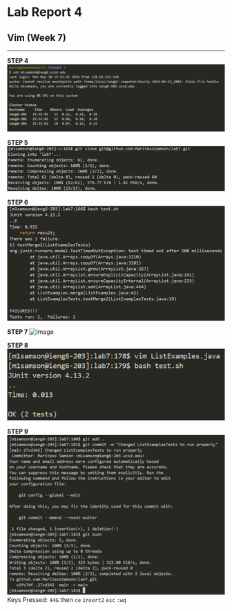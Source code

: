 # Lab Report 4
## Vim (Week 7)
---
**STEP 4**
![image](Lab-Report-4-LogIn.png)

**STEP 5**
![image!](Lab-Report-4-GitClone.png)

**STEP 6**
![image!](Lab-Report-4-BashTest.png)

**STEP 7**
![image](https://github.com/MaritessSamson/cse15l-lab-reports/assets/165635190/a2458368-f551-4d88-a4c8-aa1b4060b54d)

**STEP 8**
![image!](Lab-Report-4-BashTestPass.png)

**STEP 9**
![image!](Lab-Report-4-GitCommit.png)
Keys Pressed: `44G` then `ce` `insert2` `esc` `:wq`
